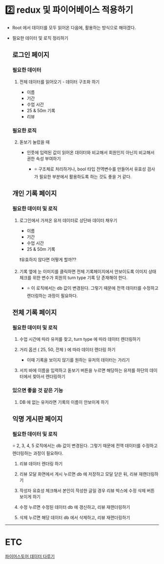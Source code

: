 # 2️⃣ redux 및 파이어베이스 적용하기

* Root 에서 데이터를 모두 읽어온 다음에, 활용하는 방식으로 해야겠다.

* 필요한 데이터 및 로직 정리하기

    ## 로그인 페이지

    ### 필요한 데이터

    1. 전체 데이터를 읽어오기 - 데이터 구조화 하기

        * 이름
        * 기간
        * 수업 시간
        * 25 & 50m 기록
        * 리뷰

    ### 필요한 로직

    2. 돋보기 눌렀을 때
        
        * 인풋에 입력된 값이 읽어온 데이터와 비교해서 회원인지 아닌지 비교해서 권한 속성 부여하기

            * ⭐️ 구조체로 처리하거나, bool 타입 전역변수를 만들어서 유효성 검사가 필요한 부분에서 활용하도록 하는 것도 좋을 거 같다.
    
    ## 개인 기록 페이지

    ### 필요한 데이터 및 로직

    1. 로그인에서 가져온 유저 데이터로 상단바 데이터 채우기

        * 이름
        * 기간
        * 수업 시간
        * 25 & 50m 기록

        ❗️유효하지 않다면 어떻게 할까??

    2. 기록 옆에 눈 이미지를 클릭하면 전체 기록페이지에서 안보이도록 이미지 상태 체크를 위한 변수가 회원의 turn type 기록 당 존재해야 한다.
        * ⭐️ 이 로직에서는 db 값이 변경된다. 그렇기 때문에 전역 데이터를 수정하고 렌더링하는 과정이 필요하다.

    ## 전체 기록 페이지

    ### 필요한 데이터 및 로직

    1. 수업 시간에 따라 유저를 찾고, turn type 에 따라 데이터 렌더링하기

    2. 거리 옵션 ( 25, 50, 전체 ) 에 따라 데이터 렌더링 하기
        * 이때 기록을 보이지 않기를 원하는 유저의 데이터는 가리기

    2. 서치 바에 이름을 입력하고 돋보기 버튼을 누르면 해당하는 유저를 하단의 데이터에서 찾아서 렌더링하기

    ### 있으면 좋을 것 같은 기능

    1. DB 에 없는 유저라면 기록의 이름이 안보이게 하기

    ## 익명 게시판 페이지

    ### 필요한 데이터 및 로직

    ⭐️ 2, 3, 4, 5 로직에서는 db 값이 변경된다. 그렇기 때문에 전역 데이터를 수정하고 렌더링하는 과정이 필요하다.

    1. 리뷰 데이터 렌더링 하기

    2. 리뷰 모달 화면에서 게시 누르면 db 에 저장하고 모달 닫은 뒤, 리뷰 재랜더링하기

    3. 작성자 유효성 체크해서 본인이 작성한 글일 경우 리뷰 박스에 수정 삭제 버튼 보이게 하기

    4. 수정 누르면 수정된 데이터 db 에 갱신하고, 리뷰 재랜더링하기

    5. 삭제 누르면 해당 데이터 db 에서 삭제하고, 리뷰 재랜더링하기

---

# ETC

[파이어스토어 데이터 다루기](https://firebase.google.com/docs/firestore/query-data/get-data?hl=ko)